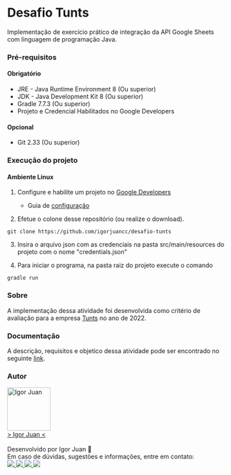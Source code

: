 # Desafio Tunts

Implementação de exercício prático de integração da API Google Sheets com linguagem de programação Java.

### Pré-requisitos

#### Obrigatório

* JRE - Java Runtime Environment 8 (Ou superior)
* JDK - Java Development Kit 8 (Ou superior)
* Gradle 7.7.3 (Ou superior)
* Projeto e Credencial Habilitados no Google Developers

#### Opcional

* Git 2.33 (Ou superior)

### Execução do projeto

#### Ambiente Linux

1. Configure e habilite um projeto no [Google Developers](https://console.developers.google.com/?hl=pt-br)
    * Guia de [configuração](https://github.com/igorjuancc/guia/blob/main/Plataformas/Google/Developers/developers.md#Configuração-de-Novo-Projeto)
   
2. Efetue o colone desse repositório (ou realize o download).
```
git clone https://github.com/igorjuancc/desafio-tunts
```

3. Insira o arquivo json com as credenciais na pasta src/main/resources do projeto com o nome "credentials.json"

4. Para iniciar o programa, na pasta raiz do projeto execute o comando
```
gradle run
```

### Sobre

A implementação dessa atividade foi desenvolvida como critério de avaliação para a empresa [Tunts](https://tunts.com/) no ano de 2022.  

### Documentação

A descrição, requisitos e objetico dessa atividade pode ser encontrado no seguinte [link](https://github.com/igorjuancc/BiblioDoc/blob/main/desafio-tunts/TUNTS%20-%20DESAFIO%20DE%20PROGRAMA%C3%87%C3%83O%20-%20N%C3%ADVEL%201.pdf).

### Autor
<a href="https://br.linkedin.com/in/igor-juan-cordeiro-da-costa-2b4a77101">
<img src="https://avatars.githubusercontent.com/u/50890812?s=400&u=566e615dd1691c75eabd1dcb4ba749be82d1e86c&v=4" width="100px;" alt="Igor Juan" />
</a>
<br />
<a href="https://br.linkedin.com/in/igor-juan-cordeiro-da-costa-2b4a77101" target="_blank"> > Igor Juan < </a><br /><br />
Desenvolvido por Igor Juan 🤙<br />
Em caso de dúvidas, sugestões e informações, entre em contato: <br /> 
<a href="https://br.linkedin.com/in/igor-juan-cordeiro-da-costa-2b4a77101" target="_blank"> <img src="https://img.shields.io/badge/LinkedIn-0077B5?style=for-the-badge&logo=linkedin&logoColor=white" target="_blank"> </a>
<a href="https://www.facebook.com/igorjuan.cordeirodacosta" target="_blank"> <img src="https://img.shields.io/badge/Facebook-1877F2?style=for-the-badge&logo=facebook&logoColor=white" target="_blank"> </a>
<a href="https://twitter.com/zig_cwb" target="_blank"> <img src="https://img.shields.io/badge/Twitter-1DA1F2?style=for-the-badge&logo=twitter&logoColor=white" target="_blank"> </a>
<a href="https://github.com/igorjuancc" target="_blank"> <img src="https://img.shields.io/badge/GitHub-100000?style=for-the-badge&logo=github&logoColor=white" target="_blank"> </a>
